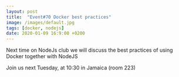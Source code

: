 ```yaml
---
layout: post
title:  "Event#70 Docker best practices"
image: /images/default.jpg
tags: [docker, nodejs]
date: 2020-01-09 16:9:00 +0200
---
```


Next time on NodeJs club we will discuss the best practices of using Docker together with NodeJS[]()

Join us next Tuesday, at 10:30 in Jamaica (room 223)